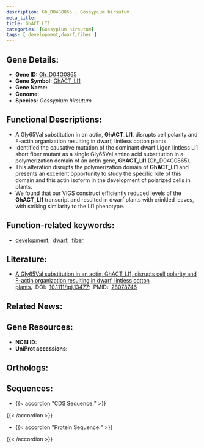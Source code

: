 ```yaml
---
description: Gh_D04G0865 ; Gossypium hirsutum
meta_title:
title: GhACT_LI1
categories: [Gossypium hirsutum]
tags: [ development,dwarf,fiber ]
---
```


## Gene Details:
- **Gene ID:** [Gh_D04G0865]()
- **Gene Symbol:** <u>GhACT_LI1</u>
- **Gene Name:** 
- **Genome:** []()
- **Species:** *Gossypium hirsutum*

## Functional Descriptions:
   - A Gly65Val substitution in an actin, **GhACT_LI1**, disrupts cell polarity and F-actin organization resulting in dwarf, lintless cotton plants.
   - Identified the causative mutation of the dominant dwarf Ligon lintless Li1 short fiber mutant as a single Gly65Val amino acid substitution in a polymerization domain of an actin gene, **GhACT_LI1** (Gh_D04G0865).
   - This alteration disrupts the polymerization domain of **GhACT_LI1** and presents an excellent opportunity to study the specific role of this domain and this actin isoform in the development of polarized cells in plants.
   - We found that our VIGS construct efficiently reduced levels of the **GhACT_LI1** transcript and resulted in dwarf plants with crinkled leaves, with striking similarity to the Li1 phenotype.

## Function-related keywords:
   - [development](/tags/development/),&nbsp;&nbsp;[dwarf](/tags/dwarf/),&nbsp;&nbsp;[fiber](/tags/fiber/)

## Literature:
   - [A Gly65Val substitution in an actin, GhACT_LI1, disrupts cell polarity and F-actin organization resulting in dwarf, lintless cotton plants.](https://doi.org/10.1111/tpj.13477)&nbsp;&nbsp;DOI:&nbsp;&nbsp;[10.1111/tpj.13477](https://doi.org/10.1111/tpj.13477);&nbsp;&nbsp;PMID:&nbsp;&nbsp;[28078746](https://pubmed.ncbi.nlm.nih.gov/28078746/)

## Related News:

## Gene Resources:
- **NCBI ID:**  [](https://www.ncbi.nlm.nih.gov/gene/?term=)
- **UniProt accessions:**  [](https://www.uniprot.org/uniprotkb//entry)

## Orthologs:

## Sequences:
- {{< accordion "CDS Sequence:" >}}

{{< /accordion >}}
- {{< accordion "Protein Sequence:" >}}

{{< /accordion >}}
